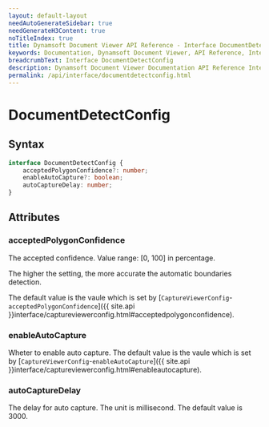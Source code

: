 ```yaml
---
layout: default-layout
needAutoGenerateSidebar: true
needGenerateH3Content: true
noTitleIndex: true
title: Dynamsoft Document Viewer API Reference - Interface DocumentDetectConfig
keywords: Documentation, Dynamsoft Document Viewer, API Reference, Interface DocumentDetectConfig
breadcrumbText: Interface DocumentDetectConfig
description: Dynamsoft Document Viewer Documentation API Reference Interface DocumentDetectConfig Page
permalink: /api/interface/documentdetectconfig.html
---
```


# DocumentDetectConfig

## Syntax

```typescript
interface DocumentDetectConfig {
    acceptedPolygonConfidence?: number; 
    enableAutoCapture?: boolean; 
    autoCaptureDelay: number;  
}
```

## Attributes

### acceptedPolygonConfidence

The accepted confidence. Value range: [0, 100] in percentage.

The higher the setting, the more accurate the automatic boundaries detection.

The default value is the vaule which is set by [`CaptureViewerConfig`-`acceptedPolygonConfidence`]({{ site.api }}interface/captureviewerconfig.html#acceptedpolygonconfidence).

### enableAutoCapture

Wheter to enable auto capture. The default value is the vaule which is set by [`CaptureViewerConfig`-`enableAutoCapture`]({{ site.api }}interface/captureviewerconfig.html#enableautocapture).

### autoCaptureDelay

The delay for auto capture. The unit is millisecond. The default value is 3000.